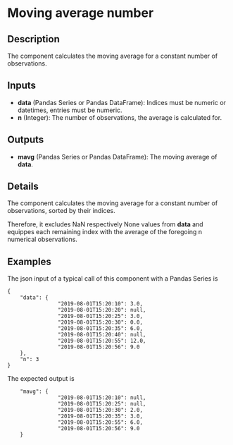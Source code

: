 # Moving average number

## Description
The component calculates the moving average for a constant number of observations.

## Inputs
* **data** (Pandas Series or Pandas DataFrame): Indices must be numeric or datetimes, entries must be numeric.
* **n** (Integer): The number of observations, the average is calculated for.

## Outputs
* **mavg** (Pandas Series or Pandas DataFrame): The moving average of **data**.

## Details
The component calculates the moving average for a constant number of observations, sorted by their indices. 

Therefore, it excludes NaN respectively None values from **data** and equippes each remaining index with the average of the foregoing n numerical observations.

## Examples
The json input of a typical call of this component with a Pandas Series is
```
{
	"data": {
				"2019-08-01T15:20:10": 3.0,
				"2019-08-01T15:20:20": null,
				"2019-08-01T15:20:25": 3.0,
				"2019-08-01T15:20:30": 0.0,
				"2019-08-01T15:20:35": 6.0,
				"2019-08-01T15:20:40": null,
				"2019-08-01T15:20:55": 12.0,
				"2019-08-01T15:20:56": 9.0
	}, 
	"n": 3
}
```
The expected output is
```
	"mavg": {
				"2019-08-01T15:20:10": null,
				"2019-08-01T15:20:25": null,
				"2019-08-01T15:20:30": 2.0,
				"2019-08-01T15:20:35": 3.0,
				"2019-08-01T15:20:55": 6.0,
				"2019-08-01T15:20:56": 9.0
	}
```
